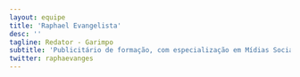 ```yaml
---
layout: equipe
title: 'Raphael Evangelista'
desc: ''
tagline: Redator - Garimpo
subtitle: 'Publicitário de formação, com especialização em Mídias Sociais. Passa a maior parte do dia na internet desde os primórdios e tornou isso uma profissão. Teve passagens pelo BuzzFeed Brasil por três anos e meio, além de criação de conteúdo para o UOL, Yahoo!, Twitter e Globoesporte.com, além de grandes agências, como Grupo TV1, W3 Haus e Dentsu. Sempre em busca das tendências, memes e grandes histórias que a internet nos brinda diariamente.'
twitter: raphaevanges
---
```

